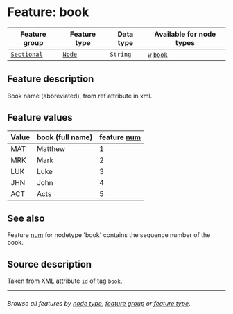 # Feature: book

Feature group | Feature type | Data type | Available for node types
---  | --- | --- | --- 
[`Sectional`](featuresbygroup.md#sectional-features) | [`Node`](featuresbyfeaturetype.md#node-features) | `String` | [`w`](featuresbynodetype.md#word-nodes) [`book`](featuresbynodetype.md#book-notes)

## Feature description

Book name (abbreviated), from ref attribute in xml.

## Feature values

Value | book (full name) | feature [num](num.md)
--- | --- | ---
MAT | Matthew | 1
MRK | Mark | 2
LUK | Luke | 3
JHN | John | 4
ACT | Acts | 5

## See also

Feature [num](num.md) for nodetype 'book' contains the sequence number of the book.

## Source description

Taken from XML attribute `id` of tag `book`.

---
###### *Browse all features by [node type](featuresbynodetype.md#readme), [feature group](featuresbygroup.md#readme) or [feature type](featuresbyfeaturetype.md#readme).*
